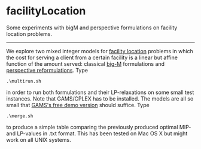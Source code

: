 # facilityLocation
Some experiments with bigM and perspective formulations on facility location problems.

---
We explore two mixed integer models for [facility location](https://en.wikipedia.org/wiki/Facility_location_problem) problems in which the cost for serving a client from a certain facility is a linear but affine function of the amount served: classical [big-M](https://en.wikipedia.org/wiki/Big_M_method) formulations and [perspective reformulations](http://homepages.cae.wisc.edu/~linderot/papers/Gunluk-Linderoth-10.pdf). Type
~~~
.\multirun.sh
~~~
in order to run both formulations and their LP-relaxations on some small test instances. Note that GAMS/CPLEX has to be installed. The models are all so small that [GAMS's free demo version](https://www.gams.com/download/) should suffice. Type
~~~
.\merge.sh
~~~
to produce a simple table comparing the previously produced optimal MIP- and LP-values in .txt format. This has been tested on Mac OS X but might work on all UNIX systems.